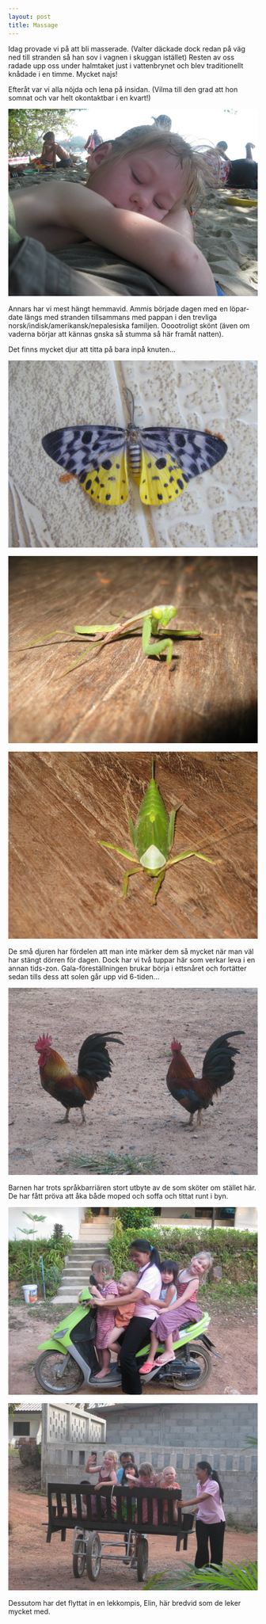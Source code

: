 ```yaml
---
layout: post
title: Massage
---
```


Idag provade vi på att bli masserade. (Valter däckade dock redan på
väg ned till stranden så han sov i vagnen i skuggan istället) Resten
av oss radade upp oss under halmtaket just i vattenbrynet och blev
traditionellt knådade i en timme. Mycket najs!

Efteråt var vi alla nöjda och lena på insidan. (Vilma till den grad
att hon somnat och var helt okontaktbar i en kvart!)

<a href="/images/drupal/IMG_1248.JPG"><img src="/images/drupal/thumbnails/IMG_1248.jpg" /></a>

Annars har vi mest hängt hemmavid. Ammis började dagen med en
löpar-date längs med stranden tillsammans med pappan i den trevliga
norsk/indisk/amerikansk/nepalesiska familjen. Ooootroligt skönt (även
om vaderna börjar att kännas gnska så stumma så här framåt natten).

Det finns mycket djur att titta på bara inpå knuten...

<a href="/images/drupal/IMG_1290.JPG"><img src="/images/drupal/thumbnails/IMG_1290.jpg" /></a>

<a href="/images/drupal/IMG_1163.JPG"><img src="/images/drupal/thumbnails/IMG_1163.jpg" /></a>

<a href="/images/drupal/IMG_1145.JPG"><img src="/images/drupal/thumbnails/IMG_1145.jpg" /></a>

De små djuren har fördelen att man inte märker dem så mycket när man
väl har stängt dörren för dagen. Dock har vi två tuppar här som verkar
leva i en annan tids-zon. Gala-föreställningen brukar börja i
ettsnåret och fortätter sedan tills dess att solen går upp vid
6-tiden...

<a href="/images/drupal/IMG_1278.JPG"><img src="/images/drupal/thumbnails/IMG_1278.jpg" /></a>

Barnen har trots språkbarriären stort utbyte av de som sköter om
stället här. De har fått pröva att åka både moped och soffa och tittat
runt i byn.

<a href="/images/drupal/IMG_1280.JPG"><img src="/images/drupal/thumbnails/IMG_1280.jpg" /></a>

<a href="/images/drupal/IMG_1283.JPG"><img src="/images/drupal/thumbnails/IMG_1283.jpg" /></a>

Dessutom har det flyttat in en lekkompis, Elin, här bredvid som de
leker mycket med.

